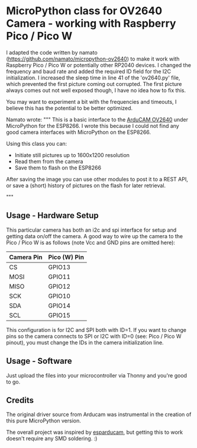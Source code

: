 
# MicroPython class for OV2640 Camera - working with Raspberry Pico / Pico W

I adapted the code written by namato (https://github.com/namato/micropython-ov2640) to make it work with Raspberry Pico / Pico W or potentially other RP2040 devices. I changed the frequency and baud rate and added the required ID field for the I2C initialization. I increased the sleep time in line 41 of the 'ov2640.py' file, which prevented the first picture coming out corrupted. The first picture always comes out not well exposed though, I have no idea how to fix this.

You may want to experiment a bit with the frequencies and timeouts, I believe this has the potential to be better optimized.

Namato wrote:
"""
This is a basic interface to the [ArduCAM OV2640](http://www.arducam.com/camera-modules/2mp-ov2640/) under MicroPython for the ESP8266.  I wrote this because I could not find any good camera interfaces with MicroPython on the ESP8266.

Using this class you can:
* Initiate still pictures up to 1600x1200 resolution
* Read them from the camera
* Save them to flash on the ESP8266

After saving the image you can use other modules to post it to a REST API,
or save a (short) history of pictures on the flash for later retrieval.

"""

## Usage - Hardware Setup

This particular camera has both an i2c and spi interface for setup and
getting data on/off the camera.  A good way to wire up the camera to
the Pico / Pico W is as follows (note Vcc and GND pins are omitted here):

 Camera Pin | Pico (W) Pin  |
| --------- | ------------- |
| CS        | GPIO13        |
| MOSI      | GPIO11        |
| MISO      | GPIO12        |
| SCK       | GPIO10        |
| SDA       | GPIO14        |
| SCL       | GPIO15        |

This configuration is for I2C and SPI both with ID=1. If you want to change pins so the camera connects to SPI or I2C with ID=0 (see: Pico / Pico W pinout), you must change the IDs in the camera initialization line.

## Usage - Software

Just upload the files into your microcontroller via Thonny and you're good to go.

## Credits

The original driver source from Arducam was instrumental in the creation of this pure
MicroPython version.

The overall project was inspired by
[esparducam](https://johan.kanflo.com/building-the-esparducam/), but
getting this to work doesn't require any SMD soldering. :)

